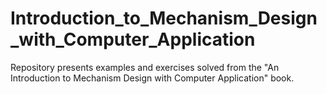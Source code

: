 # Introduction_to_Mechanism_Design_with_Computer_Application
Repository presents examples and exercises solved from the "An Introduction to Mechanism Design with Computer Application" book.
